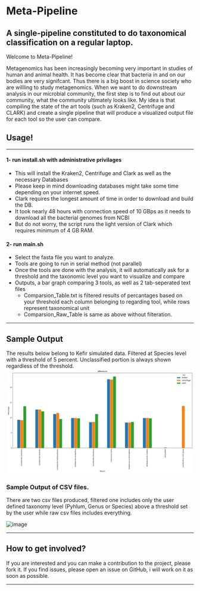 # Meta-Pipeline
## A single-pipeline constituted to do taxonomical classification on a regular laptop.

Welcome to Meta-Pipeline!

Metagenomics has been increasingly becoming very important in studies of human and animal health. It has become clear that bacteria in and on our bodies are very signifcant. Thus there is a big boost in science society who are willling to study metagenomics. When we want to do downstream analysis in our microbial community, the first step is to find out about our community, what the community ultimately looks like. My idea is that compiling the state of the art tools (such as Kraken2, Centrifuge and CLARK) and create a single pipeline that will produce a visualized output file for each tool so the user can compare.

## Usage!
*************************
#### 1- run install.sh with administrative privilages

   - This will install the Kraken2, Centrifuge and Clark as well as the necessary Databases
   - Please keep in mind downloading databases might take some time depending on your internet speed.
   - Clark requires the longest amount of time in order to download and build the DB.
   - It took nearly 48 hours with connection speed of 10 GBps as it needs to download all the bacterial genomes from NCBI
   - But do not worry, the script runs the light version of Clark which requires minimum of 4 GB RAM.

#### 2- run main.sh

   - Select the fasta file you want to analyze.
   - Tools are going to run in serial method (not parallel)
   - Once the tools are done with the analysis, it will automatically ask for a threshold and the taxonomic level you want to visualize and compare
   - Outputs, a bar graph comparing 3 tools, as well as 2 tab-seperated text files
        - Comparsion_Table.txt is filtered results of percantages based on your threshold each column belonging to regarding tool, while rows represent taxonomical unit
        - Comparsion_Raw_Table is same as above without filteration.

************************
## Sample Output
The results below belong to Kefir simulated data. Filtered at Species level with a threshold of 5 percent. Unclassified portion is always shown regardless of the threshold. 
![Comparison of outputs in a bar plot](/sample/bar_grouped.png)

### Sample Output of CSV files.
There are two csv files produced, filtered one includes only the user defined taxonomy level (Pyhlum, Genus or Species) above a threshold set by the user while raw csv files includes everything.

![image](https://user-images.githubusercontent.com/41537897/132211902-07cbbd47-5fbc-497f-aef5-ec1f25225d41.png)



************************
## How to get involved?

If you are interested and you can make a contribution to the project, please fork it.
If you find issues, please open an issue on GitHub, i will work on it as soon as possible.

***********************
